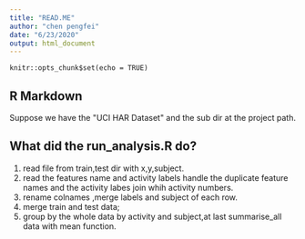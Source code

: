 ```yaml
---
title: "READ.ME"
author: "chen pengfei"
date: "6/23/2020"
output: html_document
---
```


```{r setup, include=FALSE}
knitr::opts_chunk$set(echo = TRUE)
```

## R Markdown

Suppose we have the "UCI HAR Dataset" and the sub dir at the project path.

## What did the run_analysis.R do?

1. read file from train,test dir with x,y,subject.
2. read the features name and activity labels handle the duplicate feature names and the activity labes join whih activity numbers.
3. rename colnames ,merge labels and subject of each row.
4. merge train and test data;
5. group by the whole data by activity and subject,at last summarise_all data with mean function.


